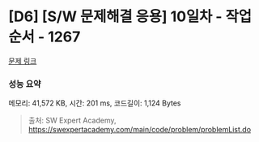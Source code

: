 # [D6] [S/W 문제해결 응용] 10일차 - 작업순서 - 1267 

[문제 링크](https://swexpertacademy.com/main/code/problem/problemDetail.do?contestProbId=AV18TrIqIwUCFAZN) 

### 성능 요약

메모리: 41,572 KB, 시간: 201 ms, 코드길이: 1,124 Bytes



> 출처: SW Expert Academy, https://swexpertacademy.com/main/code/problem/problemList.do